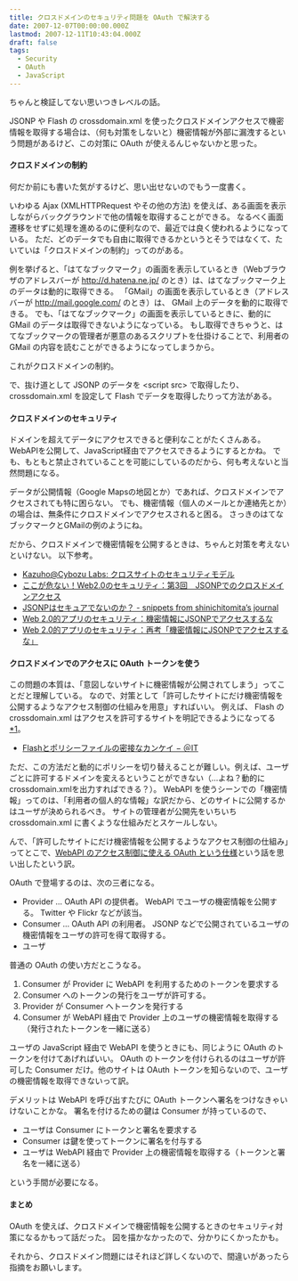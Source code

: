 ```yaml
---
title: クロスドメインのセキュリティ問題を OAuth で解決する
date: 2007-12-07T00:00:00.000Z
lastmod: 2007-12-11T10:43:04.000Z
draft: false
tags:
  - Security
  - OAuth
  - JavaScript
---
```


ちゃんと検証してない思いつきレベルの話。

JSONP や Flash の crossdomain.xml を使ったクロスドメインアクセスで機密情報を取得する場合は、（何も対策をしないと）機密情報が外部に漏洩するという問題があるけど、この対策に OAuth が使えるんじゃないかと思った。

#### クロスドメインの制約

何だか前にも書いた気がするけど、思い出せないのでもう一度書く。

いわゆる Ajax (XMLHTTPRequest やその他の方法) を使えば、ある画面を表示しながらバックグラウンドで他の情報を取得することができる。 なるべく画面遷移をせずに処理を進めるのに便利なので、最近では良く使われるようになっている。 ただ、どのデータでも自由に取得できるかというとそうではなくて、たいていは「クロスドメインの制約」ってのがある。

例を挙げると、「はてなブックマーク」の画面を表示しているとき（Webブラウザのアドレスバーが <http://d.hatena.ne.jp/> のとき）は、はてなブックマーク上のデータは動的に取得できる。 「GMail」の画面を表示しているとき（アドレスバーが <http://mail.google.com/> のとき）は、 GMail 上のデータを動的に取得できる。 でも、「はてなブックマーク」の画面を表示しているときに、動的に GMail のデータは取得できないようになっている。 もし取得できちゃうと、はてなブックマークの管理者が悪意のあるスクリプトを仕掛けることで、利用者の GMail の内容を読むことができるようになってしまうから。

これがクロスドメインの制約。

で、抜け道として JSONP のデータを \<script src> で取得したり、 crossdomain.xml を設定して Flash でデータを取得したりって方法がある。

#### クロスドメインのセキュリティ

ドメインを超えてデータにアクセスできると便利なことがたくさんある。 WebAPIを公開して、JavaScript経由でアクセスできるようにするとかね。 でも、もともと禁止されていることを可能にしているのだから、何も考えないと当然問題になる。

データが公開情報（Google Mapsの地図とか）であれば、クロスドメインでアクセスされても特に困らない。 でも、機密情報（個人のメールとか連絡先とか）の場合は、無条件にクロスドメインでアクセスされると困る。 さっきのはてなブックマークとGMailの例のようにね。

だから、クロスドメインで機密情報を公開するときは、ちゃんと対策を考えないといけない。 以下参考。

- [Kazuho@Cybozu Labs: クロスサイトのセキュリティモデル](http://labs.cybozu.co.jp/blog/kazuho/archives/2007/01/crosssite_security.php)
- [ここが危ない！Web2.0のセキュリティ：第3回　JSONPでのクロスドメインアクセス](http://gihyo.jp/dev/serial/01/web20sec/0003)
- [JSONPはセキュアでないのか？ - snippets from shinichitomita’s journal](http://d.hatena.ne.jp/shinichitomita/20060901/1157102004)
- [Web 2.0的アプリのセキュリティ：機密情報にJSONPでアクセスするな](http://www.ark-web.jp/blog/archives/2007/01/web20jsonp.html)
- [Web 2.0的アプリのセキュリティ：再考「機密情報にJSONPでアクセスするな」](http://www.ark-web.jp/blog/archives/2007/08/web_20jsonp.html)

#### クロスドメインでのアクセスに OAuth トークンを使う

この問題の本質は、「意図しないサイトに機密情報が公開されてしまう」ってことだと理解している。 なので、対策として「許可したサイトにだけ機密情報を公開するようなアクセス制御の仕組みを用意」すればいい。 例えば、 Flash の crossdomain.xml はアクセスを許可するサイトを明記できるようになってる[\*1](# "そのうち XMLHTTPRequest も同じような仕組みを採用するのかな、よく知らない")。

- [Flashとポリシーファイルの密接なカンケイ − ＠IT](http://www.atmarkit.co.jp/fsecurity/rensai/hoshinoex01/hoshinoex02.html)

ただ、この方法だと動的にポリシーを切り替えることが難しい。例えば、ユーザごとに許可するドメインを変えるということができない（…よね？動的にcrossdomain.xmlを出力すればできる？）。 WebAPI を使うシーンでの「機密情報」ってのは、「利用者の個人的な情報」な訳だから、どのサイトに公開するかはユーザが決められるべき。 サイトの管理者が公開先をいちいち crossdomain.xml に書くような仕組みだとスケールしない。

んで、「許可したサイトにだけ機密情報を公開するようなアクセス制御の仕組み」ってとこで、[WebAPI のアクセス制御に使える OAuth という仕様](/posts/20070925/p01)という話を思い出したという訳。

OAuth で登場するのは、次の三者になる。

- Provider … OAuth API の提供者。 WebAPI でユーザの機密情報を公開する。 Twitter や Flickr などが該当。
- Consumer … OAuth API の利用者。 JSONP などで公開されているユーザの機密情報をユーザの許可を得て取得する。
- ユーザ

普通の OAuth の使い方だとこうなる。

1. Consumer が Provider に WebAPI を利用するためのトークンを要求する
2. Consumer へのトークンの発行をユーザが許可する。
3. Provider が Consumer へトークンを発行する
4. Consumer が WebAPI 経由で Provider 上のユーザの機密情報を取得する（発行されたトークンを一緒に送る）

ユーザの JavaScript 経由で WebAPI を使うときにも、同じように OAuth のトークンを付けてあげればいい。 OAuth のトークンを付けられるのはユーザが許可した Consumer だけ。他のサイトは OAuth トークンを知らないので、ユーザの機密情報を取得できないって訳。

デメリットは WebAPI を呼び出すたびに OAuth トークンへ署名をつけなきゃいけないことかな。 署名を付けるための鍵は Consumer が持っているので、

- ユーザは Consumer にトークンと署名を要求する
- Consumer は鍵を使ってトークンに署名を付与する
- ユーザは WebAPI 経由で Provider 上の機密情報を取得する（トークンと署名を一緒に送る）

という手間が必要になる。

#### まとめ

OAuth を使えば、クロスドメインで機密情報を公開するときのセキュリティ対策になるかもって話だった。 図を描かなかったので、分かりにくかったかも。

それから、クロスドメイン問題にはそれほど詳しくないので、間違いがあったら指摘をお願いします。
